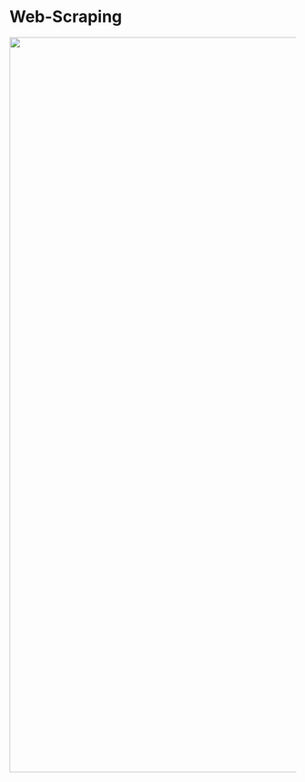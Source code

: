 # Web-Scraping

<img src="https://xnwqqa.ch.files.1drv.com/y4mDWby9hXQGbdwBer9GpZWbZkWXobvaVb3JHijJI86LQF8RfTVGqbhlN81b2o0gUScUfrZ60LBq9ICrjxn5WYPmnPiesR6Z-21Ka6ypKapqaVxG6ARAVuvdCsnfg2W4gh3z_zf8DiRskSFJmpxZxtvD6KonV9nyh026Jld2oefkKP9pO49J6QFgSRHwZ2osF_ahxfRxwnPJT9g9t-s2IcUHA?width=1181&height=1289&cropmode=none" width="1181" height="1289" />
